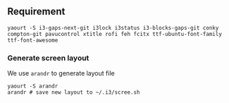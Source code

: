 ## Requirement ##

    yaourt -S i3-gaps-next-git i3lock i3status i3-blocks-gaps-git conky compton-git pavucontrol xtitle rofi feh fcitx ttf-ubuntu-font-family ttf-font-awesome

### Generate screen layout ###

We use `arandr` to generate layout file

    yaourt -S arandr
    arandr # save new layout to ~/.i3/scree.sh
